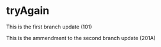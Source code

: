 # tryAgain

This is the first branch update (101)

This is the ammendment to the second branch update (201A)
